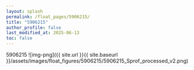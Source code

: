 ```yaml
---
layout: splash
permalink: /float_pages/5906215/
title: "5906215"
author_profile: false
last_modified_at: 2025-06-13
toc: false
---
```

 
5906215
![img-png]({{ site.url }}{{ site.baseurl }}/assets/images/float_figures/5906215/5906215_Sprof_processed_v2.png)